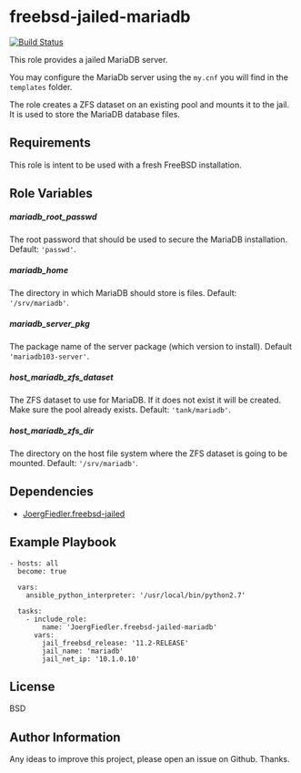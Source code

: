 freebsd-jailed-mariadb
=========

[![Build Status](https://travis-ci.org/JoergFiedler/freebsd-jailed-mariadb.svg?branch=master)](https://travis-ci.org/JoergFiedler/freebsd-jailed-mariadb)

This role provides a jailed MariaDB server.

You may configure the MariaDb server using the `my.cnf` you will find in the `templates` folder.

The role creates a ZFS dataset on an existing pool and mounts it to the jail. It is used to store the MariaDB database files.

Requirements
------------

This role is intent to be used with a fresh FreeBSD installation.

Role Variables
--------------

##### mariadb_root_passwd

The root password that should be used to secure the MariaDB installation. Default: `'passwd'`.

##### mariadb_home

The directory in which MariaDB should store is files. Default: `'/srv/mariadb'`.

##### mariadb_server_pkg

The package name of the server package (which version to install). Default `'mariadb103-server'`.

##### host_mariadb_zfs_dataset

The ZFS dataset to use for MariaDB. If it does not exist it will be created. Make sure the pool already exists. Default: `'tank/mariadb'`.

##### host_mariadb_zfs_dir

The directory on the host file system where the ZFS dataset is going to be mounted. Default: `'/srv/mariadb'`.

Dependencies
------------

- [JoergFiedler.freebsd-jailed](https://galaxy.ansible.com/joergfiedler/freebsd-jailed)

Example Playbook
----------------

    - hosts: all
      become: true
    
      vars:
        ansible_python_interpreter: '/usr/local/bin/python2.7'
    
      tasks:
        - include_role:
            name: 'JoergFiedler.freebsd-jailed-mariadb'
          vars:
            jail_freebsd_release: '11.2-RELEASE'
            jail_name: 'mariadb'
            jail_net_ip: '10.1.0.10'

License
-------

BSD

Author Information
------------------

Any ideas to improve this project, please open an issue on Github. Thanks.

